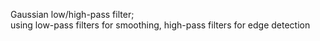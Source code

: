 
Gaussian low/high-pass filter;  
using low-pass filters for smoothing, high-pass filters for edge detection
